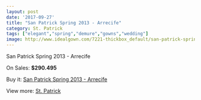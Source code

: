 ```yaml
---
layout: post
date: '2017-09-27'
title: "San Patrick Spring 2013 - Arrecife"
category: St. Patrick
tags: ["elegant","spring","demure","gowns","wedding"]
image: http://www.idealgown.com/7221-thickbox_default/san-patrick-spring-2013-arrecife.jpg
---
```

San Patrick Spring 2013 - Arrecife

On Sales: **$290.495**
<a href="https://www.idealgown.com/en/st-patrick/3060-san-patrick-spring-2013-arrecife.html"><amp-img layout="responsive" width="600" height="600" src="//www.idealgown.com/7221-thickbox_default/san-patrick-spring-2013-arrecife.jpg" alt="San Patrick Spring 2013 - Arrecife 0" /></a>
<a href="https://www.idealgown.com/en/st-patrick/3060-san-patrick-spring-2013-arrecife.html"><amp-img layout="responsive" width="600" height="600" src="//www.idealgown.com/7223-thickbox_default/san-patrick-spring-2013-arrecife.jpg" alt="San Patrick Spring 2013 - Arrecife 1" /></a>
<a href="https://www.idealgown.com/en/st-patrick/3060-san-patrick-spring-2013-arrecife.html"><amp-img layout="responsive" width="600" height="600" src="//www.idealgown.com/7222-thickbox_default/san-patrick-spring-2013-arrecife.jpg" alt="San Patrick Spring 2013 - Arrecife 2" /></a>

Buy it: [San Patrick Spring 2013 - Arrecife](https://www.idealgown.com/en/st-patrick/3060-san-patrick-spring-2013-arrecife.html "San Patrick Spring 2013 - Arrecife")

View more: [St. Patrick](https://www.idealgown.com/en/36-st-patrick "St. Patrick")